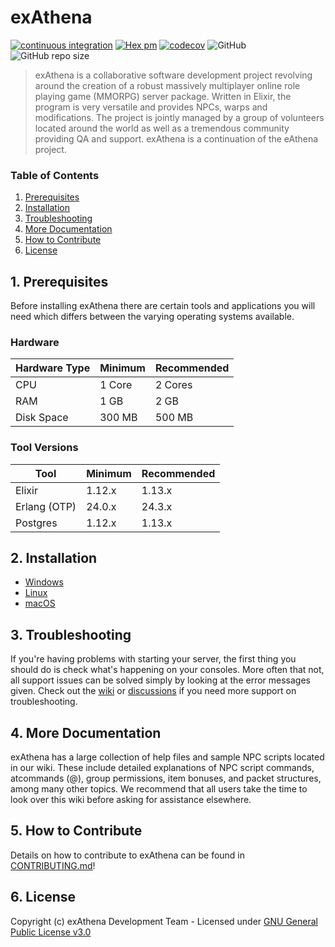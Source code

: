 # exAthena

[![continuous integration](https://github.com/supaMOBA/exathena/actions/workflows/continuous_integration.yml/badge.svg)](https://github.com/ragnamoba/exathena/actions/workflows/continuous_integration.yml)
[![Hex pm](http://img.shields.io/hexpm/v/exathena.svg?style=flat)](https://hex.pm/packages/exathena)
[![codecov](https://codecov.io/gh/supaMOBA/exathena/branch/main/graph/badge.svg?token=SOSBBQ5L4Y)](https://codecov.io/gh/ragnamoba/exathena)
![GitHub](https://img.shields.io/github/license/supaMOBA/exathena.svg)
![GitHub repo size](https://img.shields.io/github/repo-size/supaMOBA/exathena.svg)

> exAthena is a collaborative software development project revolving around the creation of a robust massively multiplayer online role playing game (MMORPG) server package. Written in Elixir, the program is very versatile and provides NPCs, warps and modifications. The project is jointly managed by a group of volunteers located around the world as well as a tremendous community providing QA and support. exAthena is a continuation of the eAthena project.

### Table of Contents

1. [Prerequisites](#1-prerequisites)
2. [Installation](#2-installation)
3. [Troubleshooting](#3-troubleshooting)
4. [More Documentation](#4-more-documentation)
5. [How to Contribute](#5-how-to-contribute)
6. [License](#6-license)

## 1. Prerequisites

Before installing exAthena there are certain tools and applications you will need which
differs between the varying operating systems available.

### Hardware

| Hardware Type | Minimum | Recommended |
| ------------- | ------- | ----------- |
| CPU           | 1 Core  | 2 Cores     |
| RAM           | 1 GB    | 2 GB        |
| Disk Space    | 300 MB  | 500 MB      |

### Tool Versions

| Tool         | Minimum | Recommended |
| ------------ | ------- | ----------- |
| Elixir       | 1.12.x  | 1.13.x      |
| Erlang (OTP) | 24.0.x  | 24.3.x      |
| Postgres     | 1.12.x  | 1.13.x      |

## 2. Installation

- [Windows](https://github.com/supaMOBA/exathena/wiki/Installing-on-Windows)
- [Linux](https://github.com/supaMOBA/exathena/wiki/Installing-on-Linix)
- [macOS](https://github.com/supaMOBA/exathena/wiki/Installing-on-macOS)

## 3. Troubleshooting

If you're having problems with starting your server, the first thing you should
do is check what's happening on your consoles. More often that not, all support issues
can be solved simply by looking at the error messages given. Check out the [wiki](./wiki)
or [discussions](./discussions) if you need more support on troubleshooting.

## 4. More Documentation

exAthena has a large collection of help files and sample NPC scripts located in our wiki.
These include detailed explanations of NPC script commands, atcommands (@),
group permissions, item bonuses, and packet structures, among many other topics. We
recommend that all users take the time to look over this wiki before asking for
assistance elsewhere.

## 5. How to Contribute

Details on how to contribute to exAthena can be found in [CONTRIBUTING.md](.github/CONTRIBUTING.md)!

## 6. License

Copyright (c) exAthena Development Team - Licensed under [GNU General Public License v3.0](./LICENSE)

